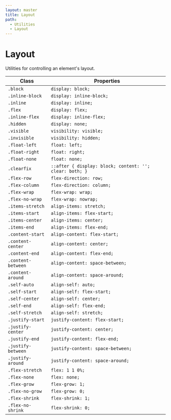 ```yaml
---
layout: master
title: Layout
path:
  - Utilities
  - Layout
---
```


# Layout

Utilities for controlling an element's layout.

<table class="table table--bordered">
  <thead>
    <tr>
      <th>Class</th>
      <th>Properties</th>
    </tr>
  </thead>
  <tbody>
    <tr>
      <td><code>.block</code></td>
      <td><code>display: block;</code></td>
    </tr>
    <tr>
      <td><code>.inline-block</code></td>
      <td><code>display: inline-block;</code></td>
    </tr>
    <tr>
      <td><code>.inline</code></td>
      <td><code>display: inline;</code></td>
    </tr>
    <tr>
      <td><code>.flex</code></td>
      <td><code>display: flex;</code></td>
    </tr>
    <tr>
      <td><code>.inline-flex</code></td>
      <td><code>display: inline-flex;</code></td>
    </tr>
    <tr>
      <td><code>.hidden</code></td>
      <td><code>display: none;</code></td>
    </tr>
    <tr>
      <td><code>.visible</code></td>
      <td><code>visibility: visible;</code></td>
    </tr>
    <tr>
      <td><code>.invisible</code></td>
      <td><code>visibility: hidden;</code></td>
    </tr>
    <tr>
      <td><code>.float-left</code></td>
      <td><code>float: left;</code></td>
    </tr>
    <tr>
      <td><code>.float-right</code></td>
      <td><code>float: right;</code></td>
    </tr>
    <tr>
      <td><code>.float-none</code></td>
      <td><code>float: none;</code></td>
    </tr>
    <tr>
      <td><code>.clearfix</code></td>
      <td><code>::after { display: block; content: ''; clear: both; }</code></td>
    </tr>
    <tr>
      <td><code>.flex-row</code></td>
      <td><code>flex-direction: row;</code></td>
    </tr>
    <tr>
      <td><code>.flex-column</code></td>
      <td><code>flex-direction: column;</code></td>
    </tr>
    <tr>
      <td><code>.flex-wrap</code></td>
      <td><code>flex-wrap: wrap;</code></td>
    </tr>
    <tr>
      <td><code>.flex-no-wrap</code></td>
      <td><code>flex-wrap: nowrap;</code></td>
    </tr>
    <tr>
      <td><code>.items-stretch</code></td>
      <td><code>align-items: stretch;</code></td>
    </tr>
    <tr>
      <td><code>.items-start</code></td>
      <td><code>align-items: flex-start;</code></td>
    </tr>
    <tr>
      <td><code>.items-center</code></td>
      <td><code>align-items: center;</code></td>
    </tr>
    <tr>
      <td><code>.items-end</code></td>
      <td><code>align-items: flex-end;</code></td>
    </tr>
    <tr>
      <td><code>.content-start</code></td>
      <td><code>align-content: flex-start;</code></td>
    </tr>
    <tr>
      <td><code>.content-center</code></td>
      <td><code>align-content: center;</code></td>
    </tr>
    <tr>
      <td><code>.content-end</code></td>
      <td><code>align-content: flex-end;</code></td>
    </tr>
    <tr>
      <td><code>.content-between</code></td>
      <td><code>align-content: space-between;</code></td>
    </tr>
    <tr>
      <td><code>.content-around</code></td>
      <td><code>align-content: space-around;</code></td>
    </tr>
    <tr>
      <td><code>.self-auto</code></td>
      <td><code>align-self: auto;</code></td>
    </tr>
    <tr>
      <td><code>.self-start</code></td>
      <td><code>align-self: flex-start;</code></td>
    </tr>
    <tr>
      <td><code>.self-center</code></td>
      <td><code>align-self: center;</code></td>
    </tr>
    <tr>
      <td><code>.self-end</code></td>
      <td><code>align-self: flex-end;</code></td>
    </tr>
    <tr>
      <td><code>.self-stretch</code></td>
      <td><code>align-self: stretch;</code></td>
    </tr>
    <tr>
      <td><code>.justify-start</code></td>
      <td><code>justify-content: flex-start;</code></td>
    </tr>
    <tr>
      <td><code>.justify-center</code></td>
      <td><code>justify-content: center;</code></td>
    </tr>
    <tr>
      <td><code>.justify-end</code></td>
      <td><code>justify-content: flex-end;</code></td>
    </tr>
    <tr>
      <td><code>.justify-between</code></td>
      <td><code>justify-content: space-between;</code></td>
    </tr>
    <tr>
      <td><code>.justify-around</code></td>
      <td><code>justify-content: space-around;</code></td>
    </tr>
    <tr>
      <td><code>.flex-stretch</code></td>
      <td><code>flex: 1 1 0%;</code></td>
    </tr>
    <tr>
      <td><code>.flex-none</code></td>
      <td><code>flex: none;</code></td>
    </tr>
    <tr>
      <td><code>.flex-grow</code></td>
      <td><code>flex-grow: 1;</code></td>
    </tr>
    <tr>
      <td><code>.flex-no-grow</code></td>
      <td><code>flex-grow: 0;</code></td>
    </tr>
    <tr>
      <td><code>.flex-shrink</code></td>
      <td><code>flex-shrink: 1;</code></td>
    </tr>
    <tr>
      <td><code>.flex-no-shrink</code></td>
      <td><code>flex-shrink: 0;</code></td>
    </tr>
  </tbody>
</table>
